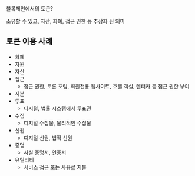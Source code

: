 블록체인에서의 토큰?

소유할 수 있고, 자산, 화폐, 접근 권한 등 추상화 된 의미

## 토큰 이용 사례

- 화폐
- 자원
- 자산
- 접근
    - 접근 권한, 토론 포럼, 회원전용 웹사이트, 호텔 객실, 렌터카 등 접근 권한 부여
- 지분
- 투표
    - 디지털, 법률 시스템에서 투표권
- 수집
    - 디지털 수집물, 물리적인 수집물
- 신원
    - 디지털 신원, 법적 신원
- 증명
    - 사실 증명서, 인증서
- 유틸리티
    - 서비스 접근 또는 사용료 지불